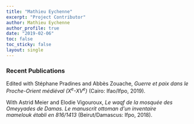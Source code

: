 ```yaml
---
title: "Mathieu Eychenne"
excerpt: "Project Contributor"
author: Mathieu Eychenne
author_profile: true
date: "2019-02-06"
toc: false
toc_sticky: false
layout: single
---
```


### Recent Publications

Edited with Stéphane Pradines and Abbès Zouache, *Guerre et paix dans le Proche-Orient médiéval (X<sup>e</sup>-XV<sup>e</sup>)* (Cairo: Ifao/Ifpo, 2019).

With Astrid Meier and Elodie Vigouroux, *Le waqf de la mosquée des Omeyyades de Damas. Le manuscrit ottoman d'un inventaire mamelouk établi en 816/1413* (Beirut/Damascus: Ifpo, 2018).
